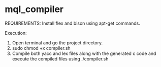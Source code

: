 # mql_compiler
REQUIREMENTS:
Install flex and bison using apt-get commands.

Execution:
1. Open terminal and go the project directory.
2. sudo chmod +x compiler.sh
3. Compile both yacc and lex files along with the generated c code and execute the compiled files using ./compiler.sh
